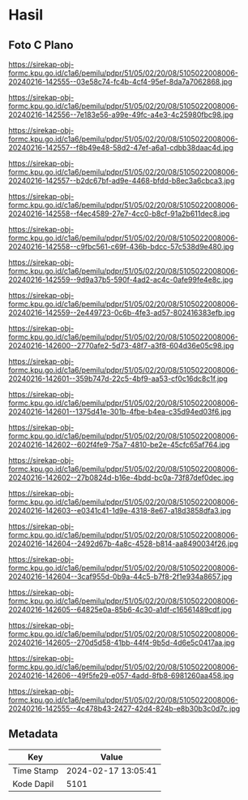 # Hasil

## Foto C Plano

https://sirekap-obj-formc.kpu.go.id/c1a6/pemilu/pdpr/51/05/02/20/08/5105022008006-20240216-142555--03e58c74-fc4b-4cf4-95ef-8da7a7062868.jpg

https://sirekap-obj-formc.kpu.go.id/c1a6/pemilu/pdpr/51/05/02/20/08/5105022008006-20240216-142556--7e183e56-a99e-49fc-a4e3-4c25980fbc98.jpg

https://sirekap-obj-formc.kpu.go.id/c1a6/pemilu/pdpr/51/05/02/20/08/5105022008006-20240216-142557--f8b49e48-58d2-47ef-a6a1-cdbb38daac4d.jpg

https://sirekap-obj-formc.kpu.go.id/c1a6/pemilu/pdpr/51/05/02/20/08/5105022008006-20240216-142557--b2dc67bf-ad9e-4468-bfdd-b8ec3a6cbca3.jpg

https://sirekap-obj-formc.kpu.go.id/c1a6/pemilu/pdpr/51/05/02/20/08/5105022008006-20240216-142558--f4ec4589-27e7-4cc0-b8cf-91a2b611dec8.jpg

https://sirekap-obj-formc.kpu.go.id/c1a6/pemilu/pdpr/51/05/02/20/08/5105022008006-20240216-142558--c9fbc561-c69f-436b-bdcc-57c538d9e480.jpg

https://sirekap-obj-formc.kpu.go.id/c1a6/pemilu/pdpr/51/05/02/20/08/5105022008006-20240216-142559--9d9a37b5-590f-4ad2-ac4c-0afe99fe4e8c.jpg

https://sirekap-obj-formc.kpu.go.id/c1a6/pemilu/pdpr/51/05/02/20/08/5105022008006-20240216-142559--2e449723-0c6b-4fe3-ad57-802416383efb.jpg

https://sirekap-obj-formc.kpu.go.id/c1a6/pemilu/pdpr/51/05/02/20/08/5105022008006-20240216-142600--2770afe2-5d73-48f7-a3f8-604d36e05c98.jpg

https://sirekap-obj-formc.kpu.go.id/c1a6/pemilu/pdpr/51/05/02/20/08/5105022008006-20240216-142601--359b747d-22c5-4bf9-aa53-cf0c16dc8c1f.jpg

https://sirekap-obj-formc.kpu.go.id/c1a6/pemilu/pdpr/51/05/02/20/08/5105022008006-20240216-142601--1375d41e-301b-4fbe-b4ea-c35d94ed03f6.jpg

https://sirekap-obj-formc.kpu.go.id/c1a6/pemilu/pdpr/51/05/02/20/08/5105022008006-20240216-142602--602f4fe9-75a7-4810-be2e-45cfc65af764.jpg

https://sirekap-obj-formc.kpu.go.id/c1a6/pemilu/pdpr/51/05/02/20/08/5105022008006-20240216-142602--27b0824d-b16e-4bdd-bc0a-73f87def0dec.jpg

https://sirekap-obj-formc.kpu.go.id/c1a6/pemilu/pdpr/51/05/02/20/08/5105022008006-20240216-142603--e0341c41-1d9e-4318-8e67-a18d3858dfa3.jpg

https://sirekap-obj-formc.kpu.go.id/c1a6/pemilu/pdpr/51/05/02/20/08/5105022008006-20240216-142604--2492d67b-4a8c-4528-b814-aa8490034f26.jpg

https://sirekap-obj-formc.kpu.go.id/c1a6/pemilu/pdpr/51/05/02/20/08/5105022008006-20240216-142604--3caf955d-0b9a-44c5-b7f8-2f1e934a8657.jpg

https://sirekap-obj-formc.kpu.go.id/c1a6/pemilu/pdpr/51/05/02/20/08/5105022008006-20240216-142605--64825e0a-85b6-4c30-a1df-c16561489cdf.jpg

https://sirekap-obj-formc.kpu.go.id/c1a6/pemilu/pdpr/51/05/02/20/08/5105022008006-20240216-142605--270d5d58-41bb-44f4-9b5d-4d6e5c0417aa.jpg

https://sirekap-obj-formc.kpu.go.id/c1a6/pemilu/pdpr/51/05/02/20/08/5105022008006-20240216-142606--49f5fe29-e057-4add-8fb8-6981260aa458.jpg

https://sirekap-obj-formc.kpu.go.id/c1a6/pemilu/pdpr/51/05/02/20/08/5105022008006-20240216-142555--4c478b43-2427-42d4-824b-e8b30b3c0d7c.jpg


## Metadata

| Key        | Value               |
| ---------- | ------------------- |
| Time Stamp | 2024-02-17 13:05:41 |
| Kode Dapil | 5101                |



